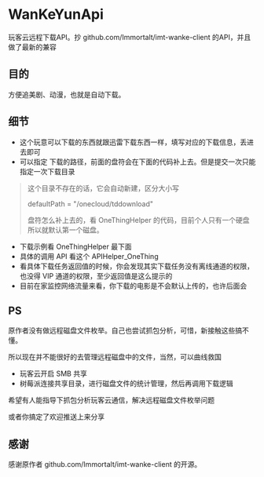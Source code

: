 # WanKeYunApi

玩客云远程下载API。抄 github.com/Immortalt/imt-wanke-client 的API，并且做了最新的兼容

## 目的

方便追美剧、动漫，也就是自动下载。

## 细节

* 这个玩意可以下载的东西就跟迅雷下载东西一样，填写对应的下载信息，丢进去即可
* 可以指定 下载的路径，前面的盘符会在下面的代码补上去。但是提交一次只能指定一次下载目录

> 这个目录不存在的话，它会自动新建，区分大小写
>
> defaultPath = "/onecloud/tddownload"
>
> 盘符怎么补上去的，看 OneThingHelper  的代码，目前个人只有一个硬盘所以就默认第一个磁盘。

* 下载示例看 OneThingHelper 最下面
* 具体的调用 API 看这个 APIHelper_OneThing
* 看具体下载任务返回值的时候，你会发现其实下载任务没有离线通道的权限，也没得 VIP 通道的权限，至少返回值是这么提示的
* 目前在家监控网络流量来看，你下载的电影是不会默认上传的，也许后面会

## PS

原作者没有做远程磁盘文件枚举。自己也尝试抓包分析，可惜，新接触这些搞不懂。

所以现在并不能很好的去管理远程磁盘中的文件，当然，可以曲线救国

* 玩客云开启 SMB 共享
* 树莓派连接共享目录，进行磁盘文件的统计管理，然后再调用下载逻辑

希望有人能指导下抓包分析玩客云通信，解决远程磁盘文件枚举问题

或者你搞定了欢迎推送上来分享

## 感谢

感谢原作者 github.com/Immortalt/imt-wanke-client 的开源。

